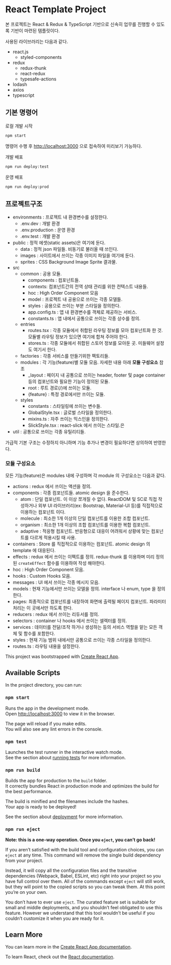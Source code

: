 # React Template Project
본 프로젝트는 React & Redux & TypeScript 기반으로 신속히 업무를 진행할 수 있도록 기반이 마련된 템플릿이다.

사용된 라이브러리는 다음과 같다.
- react.js
    - styled-components
- redux
    - redux-thunk
    - react-redux
    - typesafe-actions
- lodash
- axios
- typescript

## 기본 명령어
로컬 개발 시작
```sh
npm start
```

명령어 수행 후 [http://localhost:3000](http://localhost:3000) 으로 접속하여 미리보기 가능하다.

개발 배포
```sh
npm run deploy:test
```

운영 배포
```sh
npm run deploy:prod
```

## 프로젝트구조
- environments : 프로젝트 내 환경변수를 설정한다.
    - .env.dev : 개발 환경
    - .env.production : 운영 환경
    - .env.test : 개발 환경
- public : 정적 에셋(static assets)은 여기에 둔다.
    - data : 정적 json 파일들. 비동기로 불러올 때 쓰인다.
    - images : 사이트에서 쓰이는 각종 이미지 파일을 여기에 둔다.
    - sprites : CSS Background Image Sprite 결과물.
- src
    - common : 공용 모듈.
        - components : 컴포넌트들. 
        - contexts: 컴포넌트간의 전역 상태 관리를 위한 컨텍스트 내용들.
        - hoc : High Order Component 모음
        - model : 프로젝트 내 공용으로 쓰이는 각종 모델들.
        - styles : 공용으로 쓰이는 부분 스타일을 정의한다. 
        - app.config.ts : 앱 내 환경변수를 객체로 제공하는 서비스.
        - constants.ts : 앱 내에서 공통으로 쓰이는 각종 상수를 정의. 
    - entries
        - routes.tsx : 각종 모듈에서 취합된 라우팅 정보를 모아 컴포넌트화 한 것. 모듈별 라우팅 정보가 있으면 여기에 합쳐 주어야 한다.
        - stores.ts : 각종 모듈에서 취합된 스토어 정보를 모아둔 곳. 미들웨어 설정도 여기서 한다.
    - factories : 각종 서비스를 만들기위한 팩토리들.
    - modules : 각 기능(feature)별 모듈 모음. 자세한 내용 아래 **모듈 구성요소** 참조
        - _layout : 페이지 내 공통으로 쓰이는 header, footer 및 page container 등의 컴포넌트와 필요한 기능이 정의된 모듈. 
        - root : 루트 경로(/)에 쓰이는 모듈.
        - {feature} : 특정 경로에서만 쓰이는 모듈.
    - styles
        - constants : 스타일링에 쓰이는 변수들.
        - GlobalStyle.tsx : 글로벌 스타일을 정의한다.
        - mixins.ts : 자주 쓰이는 믹스인을 정의한다.
        - SlickStyle.tsx : react-slick 에서 쓰이는 스타일.은
- util : 공통으로 쓰이는 각종 유틸리티들.

가급적 기본 구조는 수정하지 아니하며 기능 추가나 변경이 필요하다면 상의하여 반영한다.

### 모듈 구성요소 
    
모든 기능(feature)은 modules 내에 구성하며 각 module 의 구성요소는 다음과 같다.

- actions : redux 에서 쓰이는 액션을 정의.
- components : 각종 컴포넌트들. atomic design 을 준수한다.
    - atom : 단일 컴포넌트. 이 이상 쪼개질 수 없다. ReactDOM 및 SC로 직접 작성하거나 외부 UI 라이브러리(ex: Bootstrap, Material-UI 등)를 직접적으로 이용하는 컴포넌트 이다.
    - molecule : 최소한 1개 이상의 단일 컴포넌트를 이용한 조합 컴포넌트.
    - organism : 최소한 1개 이상의 조합 컴포넌트를 이용한 복합 컴포넌트.
    - adaptive : 적응형 컴포넌트. 반응형으로 대응이 어려워서 상황에 맞는 컴포넌트를 다르게 적용시킬 때 사용.
- containers : Store 를 직접적으로 이용하는 컴포넌트. atomic design 의 template 에 대응된다.
- effects : redux 에서 쓰이는 이펙트를 정의. redux-thunk 를 이용하며 미리 정의된 `createEffect` 함수를 이용하여 작성 해야한다.
- hoc : High Order Component 모음.
- hooks : Custom Hooks 모음.
- messages : UI 에서 쓰이는 각종 메시지 모음.
- models : 현재 기능에서만 쓰이는 모델을 정의. interface 나 enum, type 을 정의한다.
- pages: 최종적으로 컴포넌트를 내장하여 화면에 출력될 페이지 컴포넌트. 파라미터 처리는 이 곳에서만 하도록 한다.
- reducers : redux 에서 쓰이는 리듀서를 정의.
- selectors : container 나 hooks 에서 쓰이는 셀렉터를 정의.
- services : 데이터를 전달/조작 하거나 생성하는 등의 서비스 역할을 맡는 모든 객체 및 함수를 포함한다.
- styles : 현재 기능 범위 내에서만 공통으로 쓰이는 각종 스타일을 정의한다.
- routes.ts : 라우팅 내용을 설정한다.



This project was bootstrapped with [Create React App](https://github.com/facebook/create-react-app).

## Available Scripts

In the project directory, you can run:

### `npm start`

Runs the app in the development mode.<br />
Open [http://localhost:3000](http://localhost:3000) to view it in the browser.

The page will reload if you make edits.<br />
You will also see any lint errors in the console.

### `npm test`

Launches the test runner in the interactive watch mode.<br />
See the section about [running tests](https://facebook.github.io/create-react-app/docs/running-tests) for more information.

### `npm run build`

Builds the app for production to the `build` folder.<br />
It correctly bundles React in production mode and optimizes the build for the best performance.

The build is minified and the filenames include the hashes.<br />
Your app is ready to be deployed!

See the section about [deployment](https://facebook.github.io/create-react-app/docs/deployment) for more information.

### `npm run eject`

**Note: this is a one-way operation. Once you `eject`, you can’t go back!**

If you aren’t satisfied with the build tool and configuration choices, you can `eject` at any time. This command will remove the single build dependency from your project.

Instead, it will copy all the configuration files and the transitive dependencies (Webpack, Babel, ESLint, etc) right into your project so you have full control over them. All of the commands except `eject` will still work, but they will point to the copied scripts so you can tweak them. At this point you’re on your own.

You don’t have to ever use `eject`. The curated feature set is suitable for small and middle deployments, and you shouldn’t feel obligated to use this feature. However we understand that this tool wouldn’t be useful if you couldn’t customize it when you are ready for it.

## Learn More

You can learn more in the [Create React App documentation](https://facebook.github.io/create-react-app/docs/getting-started).

To learn React, check out the [React documentation](https://reactjs.org/).
